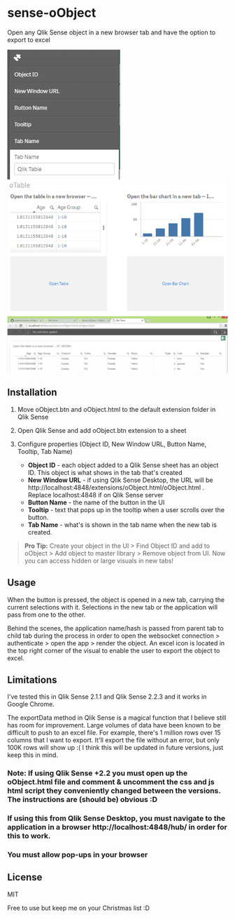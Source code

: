 # sense-oObject
Open any Qlik Sense object in a new browser tab and have the option to export to excel

![Screenshot](https://raw.githubusercontent.com/balexbyrd/img/master/oObject_definitions.PNG)
![Screenshot](https://raw.githubusercontent.com/balexbyrd/img/master/oObject_sheet.PNG)
![Screenshot](https://raw.githubusercontent.com/balexbyrd/img/master/oObject_newtab.PNG)


## Installation

1. Move oObject.btn and oObject.html to the default extension folder in Qlik Sense
2. Open Qlik Sense and add oObject.btn extension to a sheet
3. Configure properties (Object ID, New Window URL, Button Name, Tooltip, Tab Name)

	* **Object ID** - each object added to a Qlik Sense sheet has an object ID. This object is what shows in the tab that's created
	* **New Window URL** - if using Qlik Sense Desktop, the URL will be http://localhost:4848/extensions/oObject.html/oObject.html . Replace localhost:4848 if on Qlik Sense server
	* **Button Name** - the name of the button in the UI
	* **Tooltip** - text that pops up in the tooltip when a user scrolls over the button.
	* **Tab Name** - what's is shown in the tab name when the new tab is created.

> **Pro Tip:** Create your object in the UI > Find Object ID and add to oObject > Add object to master library > Remove object from UI. Now you can access hidden or large visuals in new tabs! 
	
## Usage

When the button is pressed, the object is opened in a new tab, carrying the current selections with it. Selections in the new tab or the application will pass from one to the other. 

Behind the scenes, the application name/hash is passed from parent tab to child tab during the process in order to open the websocket connection > authenticate > open the app > render the object. An excel icon is located in the top right corner of the visual to enable the user to export the object to excel.

## Limitations

I've tested this in Qlik Sense 2.1.1 and Qlik Sense 2.2.3 and it works in Google Chrome. 

The exportData method in Qlik Sense is a magical function that I believe still has room for improvement. Large volumes of data have been known to be difficult to push to an excel file. For example, there's 1 million rows over 15 columns that I want to export. It'll export the file without an error, but only 100K rows will show up :( I think this will be updated in future versions, just keep this in mind.

### Note: If using Qlik Sense +2.2 you must open up the oObject.html file and comment & uncomment the css and js html script they conveniently changed between the versions. The instructions are (should be) obvious :D

### If using this from Qlik Sense Desktop, you must navigate to the application in a browser http://localhost:4848/hub/ in order for this to work.

### You must allow pop-ups in your browser

## License

MIT

Free to use but keep me on your Christmas list :D
